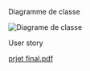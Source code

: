 Diagramme de classe


![Diagrame de classe](https://user-images.githubusercontent.com/78564016/172395615-423234f0-2850-4904-8aa7-c87c4d3690ab.PNG)

User story

[prjet final.pdf](https://github.com/UnivStars/projetFinal/files/8853928/prjet.final.pdf)
